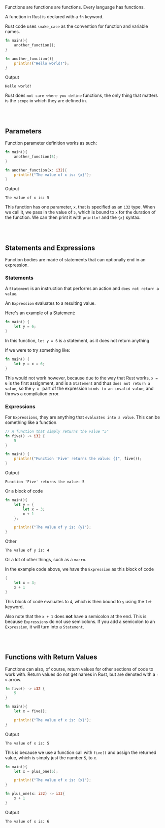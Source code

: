 Functions are functions are functions. Every language has functions.

A function in Rust is declared with a `fn` keyword.

Rust code uses `snake_case` as the convention for function and variable names.

```Rust
fn main(){
    another_function();
}

fn another_function(){
    println!("Hello world!");
}
```

Output

```
Hello world!
```

Rust does `not care where you define` functions, the only thing that matters is the `scope` in which they are defined in. 

<br><br>
## Parameters
Function parameter definition works as such:

```Rust
fn main(){
    another_function(5);
}

fn another_function(x: i32){
    println!("The value of x is: {x}");
}
```

Output

```
The value of x is: 5
```

This function has one parameter, `x`, that is specified as an `i32` type. When we call it, we pass in the value of `5`, which is bound to `x` for the duration of the function. We can then print it with `println!` and the `{x}` syntax.

<br><br>
## Statements and Expressions
Function bodies are made of statements that can optionally end in an expression.

### Statements
A `Statement` is an instruction that performs an action and `does not return a value`.

An `Expression` evaluates to a resulting value.

Here's an example of a Statement:

```Rust
fn main() {
	let y = 6;
}
```

In this function, `let y = 6` is a statement, as it does not return anything.

If we were to try something like:

```Rust
fn main() {
	let y = x = 6;
}
```

This would not work however, because due to the way that Rust works, `x = 6` is the first assignment, and is a `Statement` and thus `does not return a value`, so the `y = ` part of the expression `binds to an invalid value`, and throws a compilation error.

### Expressions
For `Expressions`, they are anything that `evaluates into a value`. This can be something like a function.

```Rust
// A function that simply returns the value "5"
fn five() -> i32 {
    5
}

fn main() {
	println!("Function 'Five' returns the value: {}", five());
}
```

Output

```
Function 'Five' returns the value: 5
```

Or a block of code

```Rust
fn main(){
    let y = {
        let x = 3;
        x + 1
    };

    println!("The value of y is: {y}");
}
```

Other

```
The value of y is: 4
```

Or a lot of other things, such as a `macro`.

In the example code above, we have the `Expression` as this block of code

```Rust
{
	let x = 3;
	x + 1
}
```

This block of code evaluates to `4`, which is then bound to `y` using the `let` keyword.

Also note that the `x + 1` does **not** have a semicolon at the end. This is because `Expressions` do not use semicolons. If you add a semicolon to an `Expression`, it will turn into a `Statement`.

<br><br>
## Functions with Return Values
Functions can also, of course, return values for other sections of code to work with. Return values do not get names in Rust, but are denoted with a `->` arrow.

```Rust
fn five() -> i32 {
    5
}

fn main(){
    let x = five();

    println!("The value of x is: {x}");
}
```

Output

```
The value of x is: 5
```

This is because we use a function call with `five()` and assign the returned value, which is simply just the number `5`, to `x`.

```Rust
fn main(){
    let x = plus_one(5);

    println!("The value of x is: {x}");
}

fn plus_one(x: i32) -> i32{
    x + 1
}
```

Output

```
The value of x is: 6
```